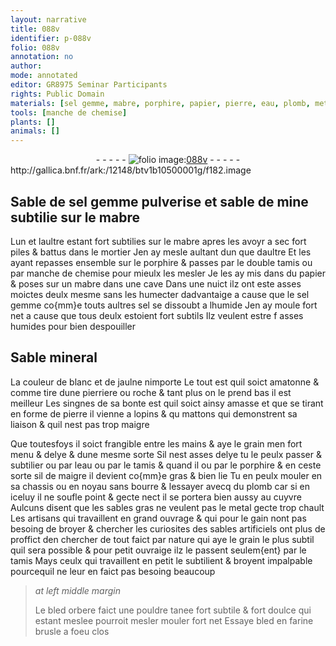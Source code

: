 ```yaml
---
layout: narrative
title: 088v
identifier: p-088v
folio: 088v
annotation: no
author:
mode: annotated
editor: GR8975 Seminar Participants
rights: Public Domain
materials: [sel gemme, mabre, porphire, papier, pierre, eau, plomb, metal, bled orbere, bled, farine]
tools: [manche de chemise]
plants: []
animals: []
---
```


<div class="folio" align="center">- - - - - <a href="http://gallica.bnf.fr/ark:/12148/btv1b10500001g/f182.image" target="_blank"><img src="https://cu-mkp.github.io/2017-workshop-edition/assets/photo-icon.png" alt="folio image: " style="display:inline-block; margin-bottom:-3px;"/>088v</a> - - - - - </div> http://gallica.bnf.fr/ark:/12148/btv1b10500001g/f182.image   

## Sable de <span class="m">sel gemme</span> pulverise et sable de mine subtilie sur le <span class="m">mabre</span>

 
Lun et laultre estant fort subtilies sur le <span class="m">mabre</span> apres les avoyr a sec fort piles & battus dans le mortier Jen ay mesle aultant dun que daultre Et les ayant repasses ensemble sur le <span class="m">porphire</span> & passes par le double tamis ou par <span class="tl">manche de chemise</span> pour mieulx les mesler Je les ay mis dans du <span class="m">papier</span> & poses sur un <span class="m">mabre</span> dans une cave Dans une nuict ilz ont este asses moictes deulx mesme sans les humecter dadvantaige a cause que le <span class="m">sel gemme</span> co{mm}e touts aultres sel se dissoubt a lhumide Jen ay moule fort net a cause que tous deulx estoient fort subtils Ilz veulent estre f asses humides pour bien despouiller
    

## Sable mineral

 
La couleur de blanc et de jaulne nimporte Le tout est quil soict amatonne & comme tire dune pierriere ou roche & tant plus on le prend bas il est meilleur Les singnes de sa bonte est quil soict ainsy amasse et que se tirant en forme de <span class="m">pierre</span> il vienne a lopins & qu mattons qui demonstrent sa liaison & quil nest pas trop maigre
 
Que toutesfoys il soict frangible entre les mains & aye le grain men fort menu & delye & dune mesme sorte Sil nest asses delye tu le peulx passer & subtilier ou par l<span class="m">eau</span> ou par le tamis & quand il ou par le <span class="m">porphire</span> & en ceste sorte sil de maigre il devient co{mm}e gras & bien lie Tu en peulx mouler en sa chassis ou en noyau sans bourre & lessayer avecq du <span class="m">plomb</span> car si en iceluy il ne soufle point & gecte nect il se portera bien aussy au cuyvre Aulcuns disent que les sables gras ne veulent pas le <span class="m">metal</span> gecte trop chault Les <span class="pro">artisans</span> qui travaillent en grand ouvrage & qui pour le gain nont pas besoing de broyer & chercher les curiosites des sables artificiels ont plus de proffict den chercher de tout faict par nature qui aye le grain le plus subtil quil sera possible & pour petit ouvraige ilz le passent seulem{ent} par le tamis Mays ceulx qui travaillent en petit le subtilient & broyent impalpable pourcequil ne leur en faict pas besoing beaucoup
 
> *at left middle margin*
> 
>   Le <span class="m">bled orbere</span> faict une pouldre tanee fort subtile & fort doulce qui estant meslee pourroit mesler mouler fort net Essaye <span class="m">bled</span> en <span class="m">farine</span> brusle a foeu clos
 